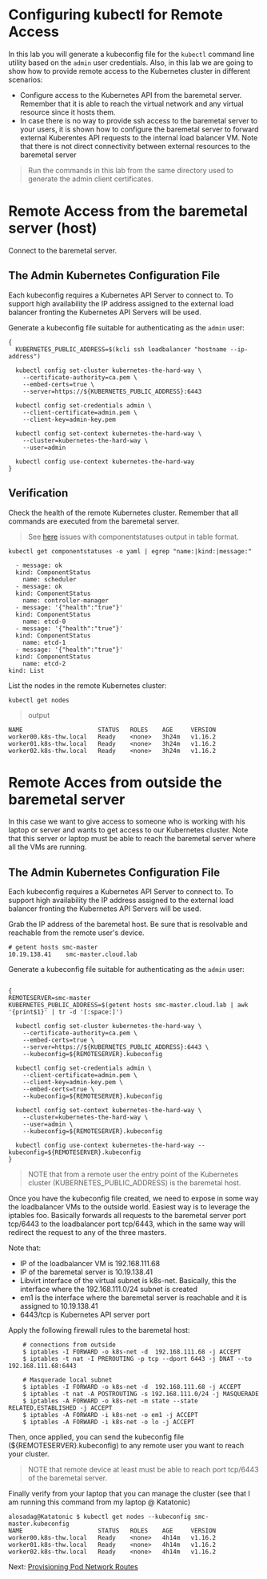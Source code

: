 # Configuring kubectl for Remote Access 

In this lab you will generate a kubeconfig file for the `kubectl` command line utility based on the `admin` user credentials. Also, in this lab we are going to show how to provide remote access to the Kubernetes cluster in different scenarios:

- Configure access to the Kubernetes API from the baremetal server. Remember that it is able to reach the virtual network and any virtual resource since it hosts them.
- In case there is no way to provide ssh access to the baremetal server to your users, it is shown how to configure the baremetal server to forward external Kuberentes API requests to the internal load balancer VM. Note that there is not direct connectivity between external resources to the baremetal server 

> Run the commands in this lab from the same directory used to generate the admin client certificates.

# Remote Access from the baremetal server (host)

Connect to the baremetal server.

## The Admin Kubernetes Configuration File

Each kubeconfig requires a Kubernetes API Server to connect to. To support high availability the IP address assigned to the external load balancer fronting the Kubernetes API Servers will be used.

Generate a kubeconfig file suitable for authenticating as the `admin` user:

```
{
  KUBERNETES_PUBLIC_ADDRESS=$(kcli ssh loadbalancer "hostname --ip-address")

  kubectl config set-cluster kubernetes-the-hard-way \
    --certificate-authority=ca.pem \
    --embed-certs=true \
    --server=https://${KUBERNETES_PUBLIC_ADDRESS}:6443

  kubectl config set-credentials admin \
    --client-certificate=admin.pem \
    --client-key=admin-key.pem

  kubectl config set-context kubernetes-the-hard-way \
    --cluster=kubernetes-the-hard-way \
    --user=admin

  kubectl config use-context kubernetes-the-hard-way
}
```

## Verification

Check the health of the remote Kubernetes cluster. Remember that all commands are executed from the baremetal server.

> See [here](08-bootstrapping-kubernetes-controllers.md#verification) issues with componentstatuses output in table format.

```
kubectl get componentstatuses -o yaml | egrep "name:|kind:|message:"

  - message: ok
  kind: ComponentStatus
    name: scheduler
  - message: ok
  kind: ComponentStatus
    name: controller-manager
  - message: '{"health":"true"}'
  kind: ComponentStatus
    name: etcd-0
  - message: '{"health":"true"}'
  kind: ComponentStatus
    name: etcd-1
  - message: '{"health":"true"}'
  kind: ComponentStatus
    name: etcd-2
kind: List
```

List the nodes in the remote Kubernetes cluster:

```
kubectl get nodes
```

> output

```
NAME                     STATUS   ROLES    AGE     VERSION
worker00.k8s-thw.local   Ready    <none>   3h24m   v1.16.2
worker01.k8s-thw.local   Ready    <none>   3h24m   v1.16.2
worker02.k8s-thw.local   Ready    <none>   3h24m   v1.16.2

```

# Remote Acces from outside the baremetal server

In this case we want to give access to someone who is working with his laptop or server and wants to get access to our Kubernetes cluster. Note that this server or laptop must be able to reach the baremetal server where all the VMs are running.


## The Admin Kubernetes Configuration File

Each kubeconfig requires a Kubernetes API Server to connect to. To support high availability the IP address assigned to the external load balancer fronting the Kubernetes API Servers will be used.

Grab the IP address of the baremetal host. Be sure that is resolvable and reachable from the remote user's device.

```
# getent hosts smc-master
10.19.138.41    smc-master.cloud.lab
```

Generate a kubeconfig file suitable for authenticating as the `admin` user:
```

{
REMOTESERVER=smc-master
KUBERNETES_PUBLIC_ADDRESS=$(getent hosts smc-master.cloud.lab | awk '{print$1}' | tr -d '[:space:]')

  kubectl config set-cluster kubernetes-the-hard-way \
    --certificate-authority=ca.pem \
    --embed-certs=true \
    --server=https://${KUBERNETES_PUBLIC_ADDRESS}:6443 \
    --kubeconfig=${REMOTESERVER}.kubeconfig

  kubectl config set-credentials admin \
    --client-certificate=admin.pem \
    --client-key=admin-key.pem \
    --embed-certs=true \
    --kubeconfig=${REMOTESERVER}.kubeconfig

  kubectl config set-context kubernetes-the-hard-way \
    --cluster=kubernetes-the-hard-way \
    --user=admin \
    --kubeconfig=${REMOTESERVER}.kubeconfig

  kubectl config use-context kubernetes-the-hard-way --kubeconfig=${REMOTESERVER}.kubeconfig
}
```
> NOTE that from a remote user the entry point of the Kubernetes cluster (KUBERNETES_PUBLIC_ADDRESS) is the baremetal host.

Once you have the kubeconfig file created, we need to expose in some way the loadbalancer VMs to the outside world. Easiest way is to leverage the iptables foo. Basically forwards all requests to the baremetal server port tcp/6443 to the loadbalancer port tcp/6443, which in the same way will redirect the request to any of the three masters.

Note that:

* IP of the loadbalancer VM is  192.168.111.68 
* IP of the baremetal server is 10.19.138.41 
* Libvirt interface of the virtual subnet is k8s-net. Basically, this the interface where the 192.168.111.0/24 subnet is created
* em1 is the interface where the baremetal server is reachable and it is assigned to 10.19.138.41
* 6443/tcp is Kubernetes API server port

Apply the following firewall rules to the baremetal host:

```
    # connections from outside
    $ iptables -I FORWARD -o k8s-net -d  192.168.111.68 -j ACCEPT
    $ iptables -t nat -I PREROUTING -p tcp --dport 6443 -j DNAT --to 192.168.111.68:6443

    # Masquerade local subnet
    $ iptables -I FORWARD -o k8s-net -d  192.168.111.68 -j ACCEPT
    $ iptables -t nat -A POSTROUTING -s 192.168.111.0/24 -j MASQUERADE
    $ iptables -A FORWARD -o k8s-net -m state --state RELATED,ESTABLISHED -j ACCEPT
    $ iptables -A FORWARD -i k8s-net -o em1 -j ACCEPT
    $ iptables -A FORWARD -i k8s-net -o lo -j ACCEPT
```


Then, once applied, you can send the kubeconfig file (${REMOTESERVER}.kubeconfig) to any remote user you want to reach your cluster. 

> NOTE that remote device at least must be able to reach port tcp/6443 of the baremetal server. 

Finally verify from your laptop that you can manage the cluster (see that I am running this command from my laptop @ Katatonic)

```
alosadag@Katatonic $ kubectl get nodes --kubeconfig smc-master.kubeconfig 
NAME                     STATUS   ROLES    AGE     VERSION
worker00.k8s-thw.local   Ready    <none>   4h14m   v1.16.2
worker01.k8s-thw.local   Ready    <none>   4h14m   v1.16.2
worker02.k8s-thw.local   Ready    <none>   4h14m   v1.16.2
```


Next: [Provisioning Pod Network Routes](11-pod-network-routes.md)
